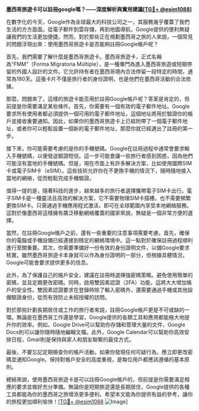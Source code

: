 **墨西哥旅遊卡可以註冊google嗎？——深度解析與實用建議[[TG💪+ @esim1088](https://t.me/s/esim1088)]**

在數字化的今天，Google作為全球最大的科技公司之一，其服務幾乎覆蓋了我們生活的方方面面。從電子郵件到雲存儲，再到地圖導航，Google提供的便利無疑讓我們的生活更加便捷。然而，對於那些正在規劃墨西哥之旅的人來說，一個常見的問題浮現出來：使用墨西哥旅遊卡是否能夠註冊Google帳戶呢？

首先，我們需要了解什麼是墨西哥旅遊卡。墨西哥旅遊卡，正式名稱為“FMM”（Forma Migratoria Múltiple），是一種專門為進入墨西哥旅遊或短期停留的外國人設計的文件。它允許持有者在墨西哥境內合法停留一段特定的時間，通常為180天。這張卡片不僅是旅行者的身份證明，也是他們在墨西哥活動的合法依據。

那麼，問題來了，這樣的旅遊卡能否用於註冊Google帳戶呢？答案是肯定的，但前提是你需要滿足某些條件。首先，你需要有一個有效的電子郵件地址。Google要求所有使用者都必須提供一個可用的電子郵件地址，這個地址將用於驗證你的帳戶並接收重要通知。因此，如果你的墨西哥旅遊卡上已經附帶了一個電子郵件地址，或者你可以輕鬆設置一個新的電子郵件地址，那麼你就已經邁出了註冊的第一步。

接下來，你可能需要考慮的是你的手機號碼。Google在註冊過程中通常會要求輸入手機號碼，以便發送驗證短信。這一步可能會讓一些旅行者感到困惑，因為他們可能沒有當地的手機號碼。但是，現在市面上有許多解決方案，比如使用國際SIM卡或電子SIM卡（eSIM）。這些技術允許你在不更換手機的情況下，隨時隨地接入當地的網絡，從而輕鬆完成手機驗證。

值得一提的是，隨著科技的進步，越來越多的旅行者選擇攜帶電子SIM卡出行。電子SIM卡是一種靈活且高效的解決方案，它不需要物理SIM卡插槽，也不需要頻繁更換SIM卡。只需通過手機應用程式激活，即可在全球範圍內享受本地網絡服務。這對於像墨西哥這樣擁有廣泛移動網絡覆蓋的國家來說，無疑是一個非常方便的選擇。

當然，在註冊Google帳戶之前，還有一些重要的注意事項需要考慮。首先，確保你的電腦或手機設備已經連接到穩定的網絡環境中。這一點對於確保註冊過程順利進行至關重要。其次，你需要準備好一份有效的身份證明文件，以備Google要求核實。雖然墨西哥旅遊卡本身就可以作為身份證明的一部分，但根據具體情況，Google可能會要求提供更多的信息。

此外，為了保護自己的帳戶安全，建議在註冊時選擇強密碼策略。避免使用簡單的密碼，並且定期更改密碼。同時，啟用雙因素認證（2FA）功能，這將大大增加帳戶的安全性。雙因素認證要求在登錄時除了輸入密碼外，還需要通過手機或其他設備驗證身份，從而有效防止未經授權的訪問。

對於那些計劃長期居住或工作的旅行者來說，註冊Google帳戶更是不可或缺的一環。無論是在墨西哥工作還是學習，Google提供的各類工具和應用都能極大地提升你的效率。例如，Google Drive可以幫助你存儲和管理大量的文件，Google Docs則可以讓你隨時隨地編輯文檔。此外，Google Calendar可以幫助你高效安排日程，Gmail則是保持與家人和朋友聯繫的最佳方式。

最後，不要忘記定期檢查你的帳戶活動。如果你發現任何可疑行為，應立即更改密碼並通知Google。保持對帳戶安全的高度重視，是每位用戶都應該遵循的基本原則。

總結來說，使用墨西哥旅遊卡是可以註冊Google帳戶的，但前提是你需要滿足相應的要求並做好充分準備。無論你是短期旅遊還是長期居住，Google提供的各種工具都能為你的墨西哥之旅增添更多便利。希望本文能為你提供有益的參考，讓你的旅程更加順利愉快！[[TG💪+ @esim1088](https://t.me/s/esim1088) ![Image](https://i.postimg.cc/4NQfJmqS/Snipaste-2025-05-13-00-14-12.png)]